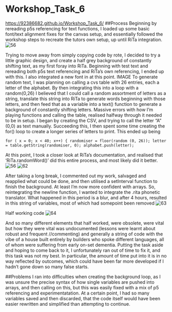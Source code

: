 # Workshop_Task_6
https://92386682.github.io/Workshop_Task_6/
##Process
Beginning by rereading p5s referencing for text functions, I loaded up some basic font/text alignment fixes for the canvas setup,  and essentially followed the workshop steps to recreate the tutors own setup, up until RiTa integration.
![56](https://github.com/user-attachments/assets/38e829f7-664b-4a0e-b223-2e412fbf7636)

Trying to move away from simply copying code by rote, I decided to try a little graphic design, and create a half grey background of constantly shifting text, as my first foray into RiTa. Beginning with test text and rereading both p5s text referencing and RiTa’s own referencing, I ended up with this. I also integrated a new font in at this point.
IMAGE
To generate random text, I was planning on calling a cvs table with 26 entries, each a letter of the alphabet. By then integrating this into a loop with a random(0,26) I believed that I could call a random assortment of letters as a string, translate this string into RiTa to generate words beginning with those letters, and then feed that as a variable into a text() function to generate a background of constantly shifting letters.
Massive errors with how I’m playing functions and calling the table, realised halfway through it needed to be in setup. I began by creating the CSV, and trying to call the letter “A” (0,0) as text manually. 
Succeeding this, I then spent some time creating the for() loop to create a longer series of letters to print. This ended up being

  `` for ( x = 0; x < 40; x++) {
      randomiser = floor(random (0, 26));
      letter = table.getString(randomiser, 0);
      alphabet.push(letter);
    ``

    
At this point, I took a closer look at RiTa’s documentation, and realised that ‘RiTa.randomWord()’ did this entire process, and most likely did it better. 
![56](https://github.com/user-attachments/assets/ab8f2cf0-4302-4155-a73d-852201f0bfbf)
![62](https://github.com/user-attachments/assets/3d5e4835-ae53-4ae1-a3f4-db52e4d2484f)

After taking a long break, I commented out my work, salvaged and reapplied what could be done, and then utilised a setInterval function to finish the background. At least I’m now more confident with arrays.
So, reintegrating the newline function, I wanted to integrate the .rita phonetic translator. What happened in this period is a blur, and after 4 hours, resulted in this string of variables, most of which had somepoint been removed
![63](https://github.com/user-attachments/assets/0b91f364-12f1-4db5-94b9-65ffaa90b3e1)

Half working code
![64](https://github.com/user-attachments/assets/b5c29c1f-b5a4-4144-9886-7a69348c5402)

And so many different elements that half worked, were obsolete, were vital but how they were vital was undocumented (lessons were learnt about robust and frequent //commenting) and generally a string of code with the vibe of a house built entirely by builders who spoke different languages, all of whom were suffering from early on-set dementia. Putting the task aside and hoping to come back to it, I unfortunately ran out of time to fix it, and this task was not my best. In particular, the amount of time put into it is in no way reflected by outcomes, which could have been far more developed if I hadn’t gone down so many false starts.

##Problems
I ran into difficulties when creating the background loop, as I was unsure the precise syntax of how single variables are pushed into arrays, and then calling on this, but this was easily fixed with a mix of p5 referencing and experimentatation.  At a certain point, I had so many variables saved and then discarded, that the code itself would have been easier rewritten and simplified than attempting to continue.
